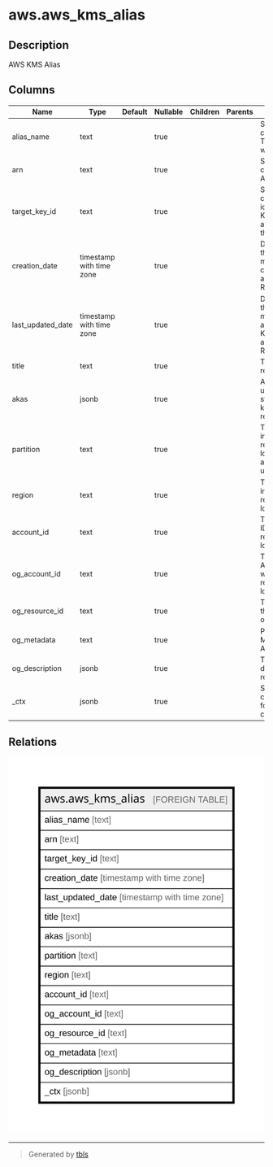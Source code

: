 # aws.aws_kms_alias

## Description

AWS KMS Alias

## Columns

| Name | Type | Default | Nullable | Children | Parents | Comment |
| ---- | ---- | ------- | -------- | -------- | ------- | ------- |
| alias_name | text |  | true |  |  | String that contains the alias. This value begins with alias/. |
| arn | text |  | true |  |  | String that contains the key ARN. |
| target_key_id | text |  | true |  |  | String that contains the key identifier of the KMS key associated with the alias. |
| creation_date | timestamp with time zone |  | true |  |  | Date and time that the alias was most recently created in the account and Region. |
| last_updated_date | timestamp with time zone |  | true |  |  | Date and time that the alias was most recently associated with a KMS key in the account and Region. |
| title | text |  | true |  |  | Title of the resource. |
| akas | jsonb |  | true |  |  | Array of globally unique identifier strings (also known as) for the resource. |
| partition | text |  | true |  |  | The AWS partition in which the resource is located (aws, aws-cn, or aws-us-gov). |
| region | text |  | true |  |  | The AWS Region in which the resource is located. |
| account_id | text |  | true |  |  | The AWS Account ID in which the resource is located. |
| og_account_id | text |  | true |  |  | The Platform Account ID in which the resource is located. |
| og_resource_id | text |  | true |  |  | The unique ID of the resource in opengovernance. |
| og_metadata | text |  | true |  |  | Platform Metadata of the AWS resource. |
| og_description | jsonb |  | true |  |  | The full model description of the resource |
| _ctx | jsonb |  | true |  |  | Steampipe context in JSON form, e.g. connection_name. |

## Relations

![er](aws.aws_kms_alias.svg)

---

> Generated by [tbls](https://github.com/k1LoW/tbls)
